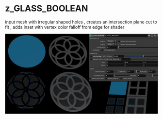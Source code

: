 # z_GLASS_BOOLEAN

input mesh with irregular shaped holes , creates an intersection plane cut to fit , adds inset with vertex color falloff from edge for shader

![z_GLASS_BOOLEAN](https://raw.githubusercontent.com/CorvaeOboro/zenv/master/hip/z_GLASS_BOOLEAN/z_GLASS_BOOLEAN.jpg?raw=true "z_GLASS_BOOLEAN")

